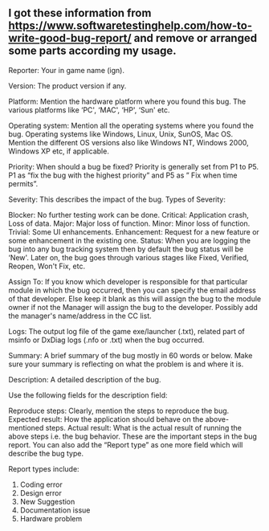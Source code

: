 I got these information from https://www.softwaretestinghelp.com/how-to-write-good-bug-report/
and remove or arranged some parts according my usage.
-----------------------------------------------------------------------------------------------
Reporter: Your in game name (ign).

Version: The product version if any.

Platform: Mention the hardware platform where you found this bug. The various platforms like ‘PC', ‘MAC', ‘HP', ‘Sun' etc.

Operating system: Mention all the operating systems where you found the bug. Operating systems like Windows, Linux, Unix, SunOS, Mac OS. Mention the different OS versions also like Windows NT, Windows 2000, Windows XP etc, if applicable.

Priority: When should a bug be fixed? Priority is generally set from P1 to P5. P1 as “fix the bug with the highest priority” and P5 as ” Fix when time permits”.

Severity: This describes the impact of the bug.
Types of Severity:

Blocker: No further testing work can be done.
Critical: Application crash, Loss of data.
Major: Major loss of function.
Minor: Minor loss of function.
Trivial: Some UI enhancements.
Enhancement: Request for a new feature or some enhancement in the existing one.
Status: When you are logging the bug into any bug tracking system then by default the bug status will be ‘New'.
Later on, the bug goes through various stages like Fixed, Verified, Reopen, Won't Fix, etc.

Assign To: If you know which developer is responsible for that particular module in which the bug occurred, then you can specify the email address of that developer. Else keep it blank as this will assign the bug to the module owner if not the Manager will assign the bug to the developer. Possibly add the manager's name/address in the CC list.

Logs: The output log file of the game exe/launcher (.txt), related part of msinfo or DxDiag logs (.nfo or .txt) when the bug occurred.

Summary: A brief summary of the bug mostly in 60 words or below. Make sure your summary is reflecting on what the problem is and where it is.

Description: A detailed description of the bug.

Use the following fields for the description field:

Reproduce steps: Clearly, mention the steps to reproduce the bug.
Expected result: How the application should behave on the above-mentioned steps.
Actual result: What is the actual result of running the above steps i.e. the bug behavior.
These are the important steps in the bug report. You can also add the “Report type” as one more field which will describe the bug type.

Report types include:

1) Coding error
2) Design error
3) New Suggestion
4) Documentation issue
5) Hardware problem
